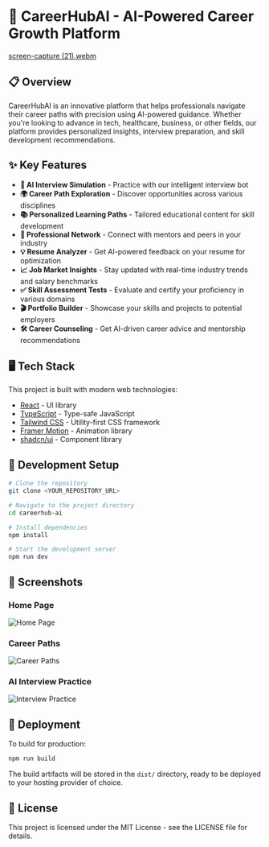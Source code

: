 
# 🚀 CareerHubAI - AI-Powered Career Growth Platform
[screen-capture (21).webm](https://github.com/user-attachments/assets/06f86f75-24bb-4858-81c3-dcf6a1adfa1e)

## 📋 Overview

CareerHubAI is an innovative platform that helps professionals navigate their career paths with precision using AI-powered guidance. Whether you're looking to advance in tech, healthcare, business, or other fields, our platform provides personalized insights, interview preparation, and skill development recommendations.

## ✨ Key Features

- **🤖 AI Interview Simulation** - Practice with our intelligent interview bot
- **🌍 Career Path Exploration** - Discover opportunities across various disciplines
- **📚 Personalized Learning Paths** - Tailored educational content for skill development
- **👥 Professional Network** - Connect with mentors and peers in your industry
- **💡 Resume Analyzer** - Get AI-powered feedback on your resume for optimization
- **📈 Job Market Insights** - Stay updated with real-time industry trends and salary benchmarks
- **✅ Skill Assessment Tests** - Evaluate and certify your proficiency in various domains
- **🎬 Portfolio Builder** - Showcase your skills and projects to potential employers
- **🛠 Career Counseling** - Get AI-driven career advice and mentorship recommendations

## 🖥️ Tech Stack

This project is built with modern web technologies:

- [React](https://reactjs.org/) - UI library
- [TypeScript](https://www.typescriptlang.org/) - Type-safe JavaScript
- [Tailwind CSS](https://tailwindcss.com/) - Utility-first CSS framework
- [Framer Motion](https://www.framer.com/motion/) - Animation library
- [shadcn/ui](https://ui.shadcn.com/) - Component library

## 🔧 Development Setup

```sh
# Clone the repository
git clone <YOUR_REPOSITORY_URL>

# Navigate to the project directory
cd careerhub-ai

# Install dependencies
npm install

# Start the development server
npm run dev
```

## 📱 Screenshots

### Home Page
![Home Page](https://images.unsplash.com/photo-1486312338219-ce68d2c6f44d?auto=format&fit=crop&w=1200&q=80)

### Career Paths
![Career Paths](https://images.unsplash.com/photo-1518770660439-4636190af475?auto=format&fit=crop&w=1200&q=80)

### AI Interview Practice
![Interview Practice](https://images.unsplash.com/photo-1649972904349-6e44c42644a7?auto=format&fit=crop&w=1200&q=80)

## 🚀 Deployment

To build for production:

```sh
npm run build
```

The build artifacts will be stored in the `dist/` directory, ready to be deployed to your hosting provider of choice.

## 📄 License

This project is licensed under the MIT License - see the LICENSE file for details.


